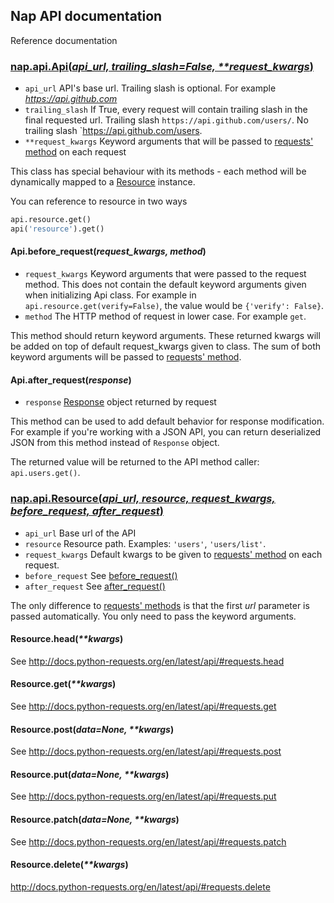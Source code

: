 ## Nap API documentation

Reference documentation

### [nap.api.Api(_api\_url, trailing\_slash=False, \*\*request\_kwargs_)](nap/api.py)

* `api_url` API's base url. Trailing slash is optional. For example *https://api.github.com*
* `trailing_slash` If True, every request will contain trailing slash in the final requested url.
    Trailing slash `https://api.github.com/users/`. No trailing slash `https://api.github.com/users.
* `**request_kwargs` Keyword arguments that will be passed to [requests' method](http://docs.python-requests.org/en/latest/api/#requests.head) on each request

This class has special behaviour with its methods - each method will be dynamically mapped to a [Resource]() instance.

You can reference to resource in two ways

```python
api.resource.get()
api('resource').get()
```

#### Api.before_request(*request_kwargs, method*)

* `request_kwargs` Keyword arguments that were passed to the request method. This does not contain the default keyword arguments given when initializing Api class. For example in `api.resource.get(verify=False)`, the value would be `{'verify': False}`.
* `method` The HTTP method of request in lower case. For example `get`.

This method should return keyword arguments. These returned kwargs will be added on top of default request_kwargs given to class. The sum of both keyword arguments will be passed to [requests' method](http://docs.python-requests.org/en/latest/api/#requests.head).

#### Api.after_request(*response*)

* `response` [Response](http://docs.python-requests.org/en/latest/api/#requests.Response) object returned by request

This method can be used to add default behavior for response modification. For example if you're working with a JSON API, you can return deserialized JSON from this method instead of `Response` object.

The returned value will be returned to the API method caller: `api.users.get()`.

### [nap.api.Resource(*api_url, resource, request_kwargs, before_request, after_request*)](nap/api.py#L69)

* `api_url` Base url of the API
* `resource` Resource path. Examples: `'users'`, `'users/list'`.
* `request_kwargs` Default kwargs to be given to [requests' method](http://docs.python-requests.org/en/latest/api/#requests.head) on each request.
* `before_request` See [before_request()](https://github.com/kimmobrunfeldt/nap#apibefore_requestrequest_kwargs-method)
* `after_request` See [after_request()](https://github.com/kimmobrunfeldt/nap#apiafter_requestresponse)

The only difference to [requests' methods](http://docs.python-requests.org/en/latest/api/#requests.head) is that the first *url* parameter is passed automatically. You only need to pass the keyword arguments.

#### Resource.head(_\*\*kwargs_)

See http://docs.python-requests.org/en/latest/api/#requests.head

#### Resource.get(_\*\*kwargs_)

See http://docs.python-requests.org/en/latest/api/#requests.get

#### Resource.post(_data=None, \*\*kwargs_)

See http://docs.python-requests.org/en/latest/api/#requests.post

#### Resource.put(_data=None, \*\*kwargs_)

See http://docs.python-requests.org/en/latest/api/#requests.put

#### Resource.patch(_data=None, \*\*kwargs_)

See http://docs.python-requests.org/en/latest/api/#requests.patch

#### Resource.delete(_\*\*kwargs_)

http://docs.python-requests.org/en/latest/api/#requests.delete